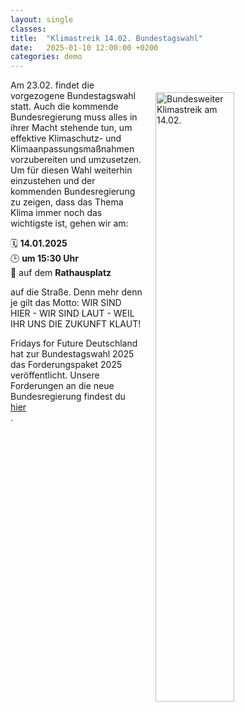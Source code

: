 ```yaml
---
layout: single
classes: 
title:  "Klimastreik 14.02. Bundestagswahl"
date:   2025-01-10 12:00:00 +0200
categories: demo
---
```

<img src="https://github.com/fridaysforfuture-landau-pfalz/fridaysforfuture-landau-pfalz.github.io/blob/main/assets/Demos/2025.02.14%20Klimastreik%20Bundestagswahl/3%20Datumsank%C3%BCndigung%20Valentinstag%20(1).png?raw=true" alt="Bundesweiter Klimastreik am 14.02." style="float:right;" hspace=20 vspace=20 height="50%" width="50%">

Am 23.02. findet die vorgezogene Bundestagswahl statt. Auch die kommende Bundesregierung muss alles in ihrer Macht stehende tun, um effektive Klimaschutz- und Klimaanpassungsmaßnahmen vorzubereiten und umzusetzen. Um für diesen Wahl weiterhin einzustehen und der kommenden Bundesregierung zu zeigen, dass das Thema Klima immer noch das wichtigste ist, gehen wir am: <br>

🗓️ <b>14.01.2025</b> <br> 
🕒 <b>um 15:30 Uhr</b> <br>
📍 auf dem <b>Rathausplatz</b> <br>

auf die Straße. Denn mehr denn je gilt das Motto: WIR SIND HIER - WIR SIND LAUT - WEIL IHR UNS DIE ZUKUNFT KLAUT!

Fridays for Future Deutschland hat zur Bundestagswahl 2025 das Forderungspaket 2025 veröffentlicht. Unsere Forderungen an die neue Bundesregierung findest du <a href="https://fridaysforfuture.de/forderungen/forderungen-2025/" target="_blank"> hier </a> <br>. 
